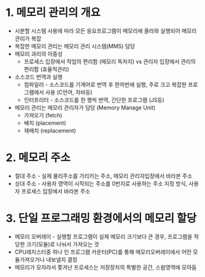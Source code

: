 # 1. 메모리 관리의 개요

  * 시분할 시스템 사용에 따라 모든 응요프로그램이 메모리에 올라와 실행되어 메모리 관리가 복잡
  * 복잡한 메모리 관리는 메모리 관리 시스템(MMS) 담당
  * 메모리 과리의 이중성
    * 프로세스 입장에서 작업의 편리함 (메모리 독차지) vs 관리자 입장에서 관리의 편리함 (효율적관리)
  * 소스코드 번역과 실행
    * 컴파일러 - 소스코드를 기계어로 번역 후 한꺼번에 실행, 주로 크고 복잡한 프로그램에서 사용 (C언어, 자바등)
    * 인터프리터 - 소스코드를 한 행씩 번역, 간단한 프로그램 (JS등)
  * 메모리 관리는 메모리 관리자가 담당 (Memory Manage Unit)
    * 가져오기 (fetch)
    * 배치 (placement)
    * 재배치 (replacement)

# 2. 메모리 주소

  * 절대 주소 - 실제 물리주소를 가리키는 주소, 메모리 관리자입장에서 바라본 주소
  * 상대 주소 - 사용자 영역이 시작되는 주소를 0번지로 사용하는 주소 지정 방식, 사용자 프로세스 입장에서 바라본 주소

# 3. 단일 프로그래밍 환경에서의 메모리 할당

  * 메모리 오버레이 - 실행할 프로그램이 실제 메모리 크기보다 큰 경우, 프로그램을 적당한 크기(모듈)로 나눠서 가져오는 것
  * CPU레지스터중 하나 인 프로그램 카운터(PC)를 통해 메모리오버레이에서 어떤 모듈가져오거나 내보낼지 결정
  * 메모리가 모자라서 쫓겨난 프로세스는 저장장치의 특별한 공간, 스왑영역에 모아둠